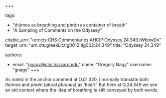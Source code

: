 +++

tags:
- "thūmos as breathing and phrēn as container of breath"
- "A Sampling of Comments on the Odyssey"

citable_urn: "urn:cts:CHS:Commentaries.AHCIP:Odyssey.24.349.tWbnwDx"
target_urn: "urn:cts:greekLit:tlg0012.tlg002:24.349"
title: "Odyssey 24.349"

authors:
- email: "gnagy@chs.harvard.edu"
  name: "Gregory Nagy"
  username: "gnagy"
+++

<p>As noted in the anchor comment at O.01.320, I normally translate both <em>thūmos</em> and <em>phrēn</em> (plural <em>phrenes</em>) as ‘heart’. But here at O.24.349 we see an old context where the idea of breathing is still conveyed by both words.  </p>